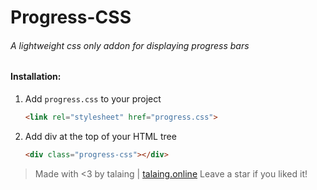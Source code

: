 # Progress-CSS
###### A lightweight css only addon for displaying progress bars

#### Installation:
1. Add `progress.css` to your project
    ```html
    <link rel="stylesheet" href="progress.css">
    ```
2. Add div at the top of your HTML tree
    ```html
    <div class="progress-css"></div>
    ```
> Made with <3 by talaing | [talaing.online](http://talaing.online)
> Leave a star if you liked it!
